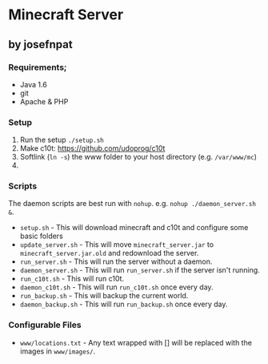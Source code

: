# Minecraft Server

## by josefnpat

### Requirements;

* Java 1.6
* git
* Apache & PHP

### Setup

1. Run the setup `./setup.sh`
2. Make c10t: https://github.com/udoprog/c10t
3. Softlink (`ln -s`) the www folder to your host directory (e.g. `/var/www/mc`)
4. 
### Scripts

The daemon scripts are best run with `nohup`. e.g. `nohup ./daemon_server.sh &`.

* `setup.sh` - This will download minecraft and c10t and configure some basic folders
* `update_server.sh` - This will move `minecraft_server.jar` to `minecraft_server.jar.old` and redownload the server.
* `run_server.sh` - This will run the server without a daemon.
* `daemon_server.sh` - This will run `run_server.sh` if the server isn't running.
* `run_c10t.sh` - This will run c10t.
* `daemon_c10t.sh` - This will run `run_c10t.sh` once every day.
* `run_backup.sh` - This will backup the current world.
* `daemon_backup.sh` - This will run `run_backup.sh` once every day.

### Configurable Files

* `www/locations.txt` - Any text wrapped with [] will be replaced with the images in `www/images/`.
